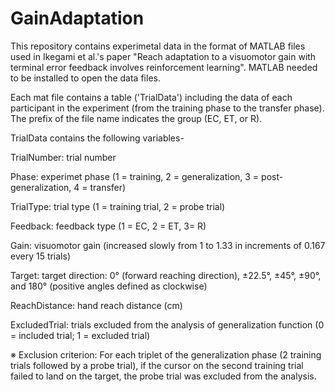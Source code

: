 # GainAdaptation
This repository contains experimetal data in the format of MATLAB files used in Ikegami et al.'s paper "Reach adaptation to a visuomotor gain with terminal error feedback involves reinforcement learning". MATLAB needed to be installed to open the data files.

Each mat file contains a table ('TrialData') including the data of each participant in the experiment (from the training phase to the transfer phase). The prefix of the file name indicates the group (EC, ET, or R).

TrialData contains the following variables-

TrialNumber: 	 trial number

Phase:		     experimet phase (1 = training, 2 = generalization, 3 = post-generalization, 4 = transfer)

TrialType:		 trial type (1 = training trial, 2 = probe trial)

Feedback:      feedback type (1 = EC, 2 = ET, 3= R)

Gain:  		     visuomotor gain (increased slowly from 1 to 1.33 in increments of 0.167 every 15 trials)

Target: 		   target direction: 0° (forward reaching direction), ±22.5°, ±45°, ±90°, and 180° (positive angles defined as clockwise)

ReachDistance: hand reach distance (cm)

ExcludedTrial: trials excluded from the analysis of generalization function (0 = included trial; 1 = excluded trial)

※ Exclusion criterion:
For each triplet of the generalization phase (2 training trials followed by a probe trial), if the cursor on the second training trial failed to land on the target, the probe trial was excluded from the analysis.
